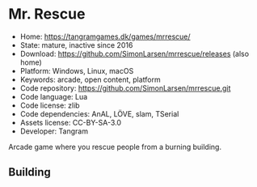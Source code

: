 # Mr. Rescue

- Home: https://tangramgames.dk/games/mrrescue/
- State: mature, inactive since 2016
- Download: https://github.com/SimonLarsen/mrrescue/releases (also home)
- Platform: Windows, Linux, macOS
- Keywords: arcade, open content, platform
- Code repository: https://github.com/SimonLarsen/mrrescue.git
- Code language: Lua
- Code license: zlib
- Code dependencies: AnAL, LÖVE, slam, TSerial
- Assets license: CC-BY-SA-3.0
- Developer: Tangram

Arcade game where you rescue people from a burning building.

## Building

